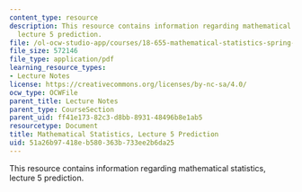 ```yaml
---
content_type: resource
description: This resource contains information regarding mathematical statistics,
  lecture 5 prediction.
file: /ol-ocw-studio-app/courses/18-655-mathematical-statistics-spring-2016/51a26b97418eb580363b733ee2b6da25_MIT18_655S16_LecNote5.pdf
file_size: 572146
file_type: application/pdf
learning_resource_types:
- Lecture Notes
license: https://creativecommons.org/licenses/by-nc-sa/4.0/
ocw_type: OCWFile
parent_title: Lecture Notes
parent_type: CourseSection
parent_uid: ff41e173-82c3-d8bb-8931-48496b8e1ab5
resourcetype: Document
title: Mathematical Statistics, Lecture 5 Prediction
uid: 51a26b97-418e-b580-363b-733ee2b6da25
---
```

This resource contains information regarding mathematical statistics, lecture 5 prediction.